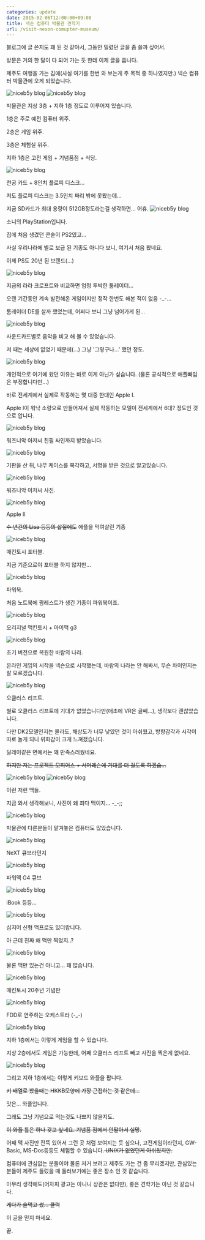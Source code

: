 ```yaml
---
categories: update
date: 2015-02-06T12:00:00+09:00
title: 넥슨 컴퓨터 박물관 견학기
url: /visit-nexon-comupter-museum/
---
```


블로그에 글 쓴지도 꽤 된 것 같아서, 그동안 밀렸던 글을 좀 쓸까 싶어서.

방문은 거의 한 달이 다 되어 가는 듯 한데 이제 글을 씁니다.

제주도 여행을 가는 김에(사실 여기를 한번 와 보는게 주 목적 중 하나였지만.) 넥슨 컴퓨터 박물관에 오게 되었습니다.

<img src="/images/VyH-pu1-0l.jpg" alt="niceb5y blog">

<img src="/images/4Jzk6u1W0l.jpg" alt="niceb5y blog">

박물관은 지상 3층 + 지하 1층 정도로 이루어져 있습니다.

1층은 주로 예전 컴퓨터 위주.

2층은 게임 위주.

3층은 체험실 위주.

지하 1층은 고전 게임 + 기념품점 + 식당.

<img src="/images/VkgJpukZCl.jpg" alt="niceb5y blog">

천공 카드 + 8인치 플로피 디스크...

저도 플로피 디스크는 3.5인치 짜리 밖에 못봤는데...

지금 SD카드가 최대 용량이 512GB정도라는걸 생각하면... 어휴.
<img src="/images/Ey1TOybCx.jpg" alt="niceb5y blog">

소니의 PlayStation입니다.

집에 처음 생겼던 콘솔이 PS2였고...

사실 우리나라에 별로 보급 된 기종도 아니다 보니, 여기서 처음 봤네요.

이제 PS도 20년 된 브랜드(...)

<img src="/images/41bkTu1WAg.jpg" alt="niceb5y blog">

지금의 라라 크로프트와 비교하면 엄청 투박한 툼레이더...

오랜 기간동안 계속 발전해온 게임이지만 정작 한번도 해본 적이 없음 -_-...

툼레이더 DE를 살까 했었는데, 어쩌다 보니 그냥 넘어가게 된...

<img src="/images/E1VJTukbAl.jpg" alt="niceb5y blog">

사운드카드별로 음악을 비교 해 볼 수 있었습니다.

저 때는 세상에 없었기 때문에(...) 그냥 '그렇구나...' 했던 정도.

<img src="/images/V17kp_1ZAe.jpg" alt="niceb5y blog">

개인적으로 여기에 왔던 이유는 바로 이게 아닌가 싶습니다. (물론 공식적으로 애플빠임은 부정합니다만...)

바로 전세계에서 실제로 작동하는 몇 대중 한대인 Apple I.

Apple I이 워낙 소량으로 만들어져서 실제 작동하는 모델이 전세계에서 6대? 정도인 것으로 압니다.

<img src="/images/4JHk6d1bAg.jpg" alt="niceb5y blog">

워즈니악 아저씨 친필 싸인까지 받았습니다.

<img src="/images/Ek8kTuJW0g.jpg" alt="niceb5y blog">

기판을 산 뒤, 나무 케이스를 복각하고, 서명을 받은 것으로 알고있습니다.

<img src="/images/NkxTuyZRl.jpg" alt="niceb5y blog">

워즈니악 아저씨 사진.

<img src="/images/Nklgpuk-Rg.jpg" alt="niceb5y blog">

Apple II

<del>수 년간의 Lisa 등등의 삽질에도</del> 애플을 먹여살린 기종

<img src="/images/Nk-lpu1WCx.jpg" alt="niceb5y blog">

매킨토시 포터블.

지금 기준으로야 포터블 하지 않지만...

<img src="/images/NJGx6ukZAx.jpg" alt="niceb5y blog">

파워북.

처음 노트북에 팜레스트가 생긴 기종이 파워북이죠.

<img src="/images/Vymxau1-0g.jpg" alt="niceb5y blog">

오리지널 맥킨토시 + 아이맥 g3

<img src="/images/E1Ex6uJ-Rx.jpg" alt="niceb5y blog">

초기 버전으로 복원한 바람의 나라.

온라인 게임의 시작을 넥슨으로 시작했는데, 바람의 나라는 안 해봐서, 무슨 차이인지는 잘 모르겠습니다.

<img src="/images/EJSx6OJb0x.jpg" alt="niceb5y blog">

오큘러스 리프트.

별로 오큘러스 리프트에 기대가 없었습니다만(애초에 VR은 글쎄...), 생각보다 괜찮았습니다.

다만 DK2모델인지는 몰라도, 해상도가 너무 낮았던 것이 아쉬웠고, 방향감각과 시각이 따로 놀게 되니 위화감이 크게 느껴졌습니다.

딜레이같은 면에서는 꽤 만족스러웠네요.

<del>하지만 저는 프로젝트 모피어스 + 서머레슨에 기대를 더 걸도록 하겠습...</del>

<img src="/images/EJIlad1W0l.jpg" alt="niceb5y blog">

<img src="/images/EyPeTOJZCx.jpg" alt="niceb5y blog">

이런 저런 맥들.

지금 와서 생각해보니, 사진이 왜 죄다 맥이지... -_-;;

<img src="/images/Nkug6dk-Rl.jpg" alt="niceb5y blog">

박물관에 다른분들이 맡겨놓은 컴퓨터도 많았습니다.

<img src="/images/E1FgpdJbRl.jpg" alt="niceb5y blog">

NeXT 큐브라던지

<img src="/images/Vy-T_JZ0g.jpg" alt="niceb5y blog">

파워맥 G4 큐브

<img src="/images/EkgWTd1bCe.jpg" alt="niceb5y blog">

iBook 등등...

<img src="/images/V1Z-au1bAg.jpg" alt="niceb5y blog">

심지어 신형 맥프로도 있더랍니다.

아 근데 진짜 왜 맥만 찍었지..?

<img src="/images/4yzZTdyZCg.jpg" alt="niceb5y blog">

물론 맥만 있는건 아니고... 꽤 많습니다.

<img src="/images/V1m-auyW0g.jpg" alt="niceb5y blog">

매킨토시 20주년 기념판

<img src="/images/NyVWp_kZCl.jpg" alt="niceb5y blog">

FDD로 연주하는 오케스트라 (-_-)

<img src="/images/NJLZ6_kZCg.jpg" alt="niceb5y blog">

지하 1층에서는 이렇게 게임을 할 수 있습니다.

지상 2층에서도 게임은 가능한데, 어째 오큘러스 리프트 빼고 사진을 찍은게 없네요.

<img src="/images/4kv-T_1WRg.jpg" alt="niceb5y blog">

그리고 지하 1층에서는 이렇게 키보드 와플을 팝니다.

<del>키 배열로 봤을때는 HKKB모양에 가장 근접하는 것 같은데...</del>

맛은... 와플입니다.

그래도 그냥 기념으로 먹는것도 나쁘지 않을지도.

<del>이 와플 틀은 하나 갖고 싶네요. 기념품 점에서 안팔아서 실망.</del>

어째 맥 사진만 잔뜩 있어서 그런 곳 처럼 보여지는 듯 싶으나, 고전게임이라던지, GW-Basic, MS-Dos등등도 체험할 수 있습니다.<del> UNIX가 없었던게 아쉬웠지만.</del>

컴퓨터에 관심없는 분들이야 물론 저거 보려고 제주도 가는 건 좀 무리겠지만, 관심있는 분들이 제주도 들렀을 때 둘러보기에는 좋은 장소 인 것 같습니다.

아무리 생각해도(어차피 광고는 아니니 상관은 없다만), 좋은 견학기는 아닌 것 같습니다.

<del>게다가 술먹고 썼... 쿨럭</del>

이 글을 믿지 마세요.

끝.
